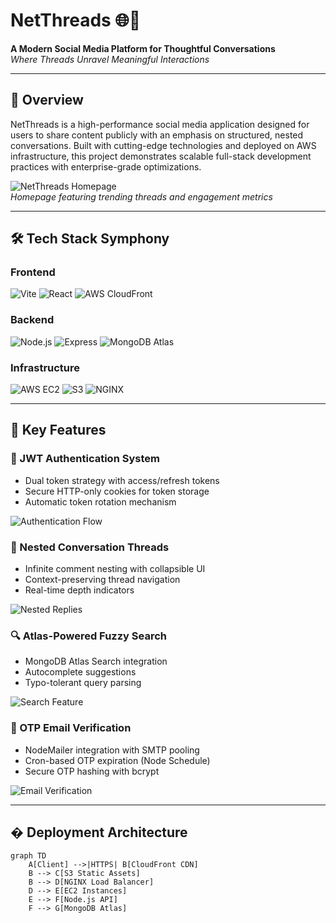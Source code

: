 # NetThreads 🌐🧵

**A Modern Social Media Platform for Thoughtful Conversations**  
*Where Threads Unravel Meaningful Interactions*

---

## 🚀 Overview
NetThreads is a high-performance social media application designed for users to share content publicly with an emphasis on structured, nested conversations. Built with cutting-edge technologies and deployed on AWS infrastructure, this project demonstrates scalable full-stack development practices with enterprise-grade optimizations.

![NetThreads Homepage](./screenshots/homepage.png)  
*Homepage featuring trending threads and engagement metrics*

---

## 🛠️ Tech Stack Symphony

### Frontend
![Vite](https://img.shields.io/badge/Vite-B73BFE?style=for-the-badge&logo=vite&logoColor=FFD62E)
![React](https://img.shields.io/badge/React-20232A?style=for-the-badge&logo=react&logoColor=61DAFB)
![AWS CloudFront](https://img.shields.io/badge/CloudFront-FF9900?style=for-the-badge&logo=amazonaws&logoColor=white)

### Backend
![Node.js](https://img.shields.io/badge/Node.js-339933?style=for-the-badge&logo=nodedotjs&logoColor=white)
![Express](https://img.shields.io/badge/Express-000000?style=for-the-badge&logo=express&logoColor=white)
![MongoDB Atlas](https://img.shields.io/badge/MongoDB-47A248?style=for-the-badge&logo=mongodb&logoColor=white)

### Infrastructure
![AWS EC2](https://img.shields.io/badge/EC2-FF9900?style=for-the-badge&logo=amazonec2&logoColor=white)
![S3](https://img.shields.io/badge/S3-569A31?style=for-the-badge&logo=amazons3&logoColor=white)
![NGINX](https://img.shields.io/badge/NGINX-009639?style=for-the-badge&logo=nginx&logoColor=white)

---

## 🔑 Key Features

### 🔐 JWT Authentication System
- Dual token strategy with access/refresh tokens
- Secure HTTP-only cookies for token storage
- Automatic token rotation mechanism

![Authentication Flow](./screenshots/jwt_flow.png)

### 🧬 Nested Conversation Threads
- Infinite comment nesting with collapsible UI
- Context-preserving thread navigation
- Real-time depth indicators

![Nested Replies](./screenshots/nested_replies.png)

### 🔍 Atlas-Powered Fuzzy Search
- MongoDB Atlas Search integration
- Autocomplete suggestions
- Typo-tolerant query parsing

![Search Feature](./screenshots/search_feature.png)

### 📧 OTP Email Verification
- NodeMailer integration with SMTP pooling
- Cron-based OTP expiration (Node Schedule)
- Secure OTP hashing with bcrypt

![Email Verification](./screenshots/email_verification.png)

---

## �️ Deployment Architecture

```mermaid
graph TD
    A[Client] -->|HTTPS| B[CloudFront CDN]
    B --> C[S3 Static Assets]
    B --> D[NGINX Load Balancer]
    D --> E[EC2 Instances]
    E --> F[Node.js API]
    F --> G[MongoDB Atlas]
